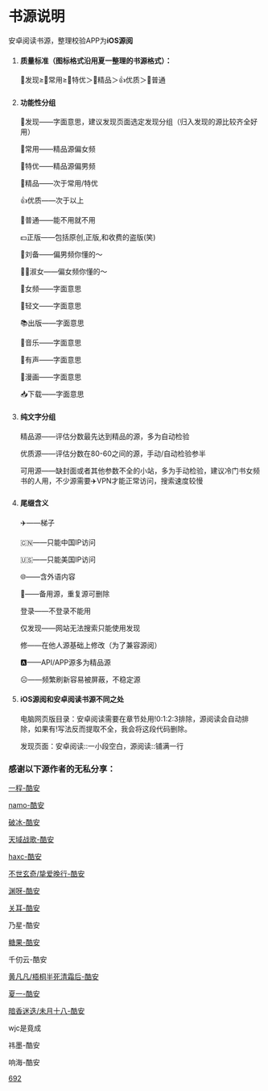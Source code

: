 # 书源说明

安卓阅读书源，整理校验APP为**iOS源阅**

1.	#### 质量标准（图标格式沿用夏一整理的书源格式）：
	
	📡发现≥🌸常用≥🍺特优＞🎉精品＞👍优质＞🔰普通
	
2.	#### 功能性分组
  
	📡发现——字面意思，建议发现页面选定发现分组（归入发现的源比较齐全好用）

	🌸常用——精品源偏女频

	🍺特优——精品源偏男频

	🎉精品——次于常用/特优

	👍优质——次于以上

	🔰普通——能不用就不用

	💵正版——包括原创,正版,和收费的盗版(笑)

	🚬刘备——偏男频你懂的～

	🤶🏻淑女——偏女频你懂的～

	🍒女频——字面意思

	🎈轻文——字面意思

	📚出版——字面意思

	🎼音乐——字面意思

	🐳有声——字面意思

	🎨漫画——字面意思

	📥下载——字面意思

3. #### 纯文字分组
	精品源——评估分数最先达到精品的源，多为自动检验

	优质源——评估分数在80-60之间的源，手动/自动检验参半

	可用源——缺封面或者其他参数不全的小站，多为手动检验，建议冷门书女频书的人用，不少源需要✈️VPN才能正常访问，搜索速度较慢

4. #### 尾缀含义
    
	✈️——梯子

	🇨🇳——只能中国IP访问

	🇺🇸——只能美国IP访问

	🌐——含外语内容

	🌿——备用源，重复源可删除

	登录——不登录不能用

	仅发现——网站无法搜索只能使用发现

	修——在他人源基础上修改（为了兼容源阅）

	🅰——API/APP源多为精品源

	☹︎——频繁刷新容易被屏蔽，不稳定源

5. #### iOS源阅和安卓阅读书源不同之处
    
	电脑网页版目录：安卓阅读需要在章节处用!0:1:2:3排除，源阅读会自动排除，如果有!写法反而提取不全，我会将这段代码删除。

	发现页面：安卓阅读::一小段空白，源阅读::铺满一行

### 感谢以下源作者的无私分享：
	
[一程-酷安](https://gitee.com/i-c/yd/blob/sy/README.md)

[namo-酷安](https://namofree.coding.net/p/yuedu/d/legado/git/raw/master/legadoNamo.json)

[破冰-酷安](https://pbpobing.coding.net/p/yueduyuan/d/sy/git/raw/master/tysy.json)

[天域战歌-酷安](https://tianyuzhange.coding.net/p/booksource/d/shuyuan/git/raw/master/huahuo.json)

[haxc-酷安](https://haxc.coding.net/p/booksrc/d/booksrc/git/raw/master/bookSource.json)

[不世玄奇/挚爱晚行-酷安](https://moshang3.coding.net/p/yisheng/d/yisheng/git/raw/master/%E9%98%85%E8%AF%BB3.0/%E4%B8%8D%E4%B8%96%E7%8E%84%E5%A5%87%E9%80%9A%E7%94%A8%E4%B9%A6%E6%BA%90.json)

[渊呀-酷安](https://olixina.coding.net/p/yuedu/d/source/git/raw/master/bookSource.json?download=false)

[关耳-酷安](https://guaner001125.coding.net/p/coding-code-guide/d/booksources/git/raw/master/sources/guaner.json)

乃星-酷安

[糖果-酷安](https://tangguochaotian.coding.net/p/tangguoshuyuan1015/d/tangguo/git/raw/master/exportBookSource.json)

千仞云-酷安

[黄凡凡/梧桐半死清霜后-酷安](https://cdn.jsdelivr.net/gh/mgz0227/legadobookSource/hffsy.json)

[夏一-酷安](https://wwe.lanzout.com/b01hqwmji)

[暗香迷迭/未月十八-酷安](https://wyue108.coding.net/p/weiyueshibashuyuan/d/Wyue108/git/raw/master/bookSource.json)

wjc是竟成

祎墨-酷安

响海-酷安

[692](https://k692296.coding.net/p/yuanyuedu/d/yuanyuedu/git/raw/master/shuyuan2.json)
